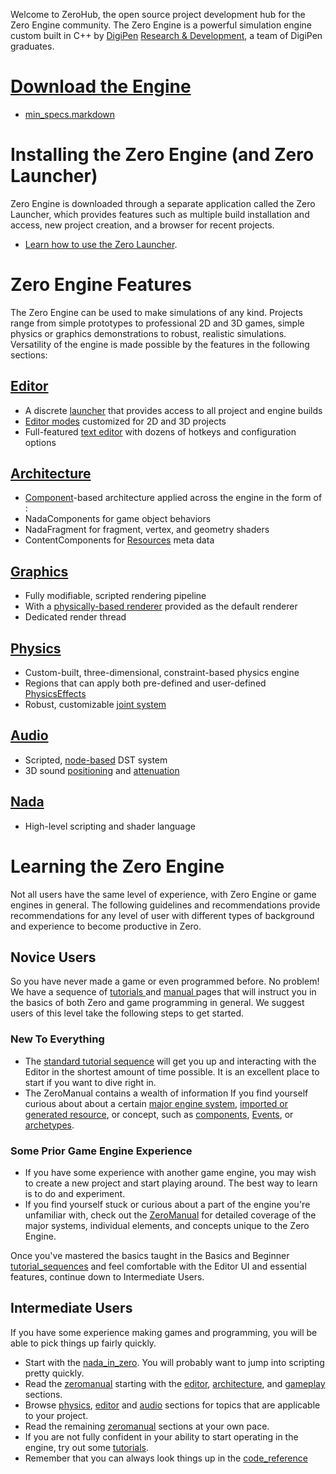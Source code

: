 Welcome to ZeroHub, the open source project development hub for the Zero Engine community. The Zero Engine is a powerful simulation engine custom built in C++ by [DigiPen](https://www.digipen.edu/) [Research & Development](http://www.digipenresearch.com/), a team of DigiPen graduates.

 #  [Download the Engine](https://dev.zeroengine.io/u/download )
 - [min_specs.markdown](https://github.com/ZilchEngine/ZilchDocs/blob/master//Users/beepboopowner/Desktop/AJ/DP/getting_started/min_specs.markdown)

 # Installing the Zero Engine (and Zero Launcher)

Zero Engine is downloaded through a separate application called the Zero Launcher, which provides features such as multiple build installation and access, new project creation, and a browser for recent projects.

 - [Learn how to use the Zero Launcher](https://github.com/ZilchEngine/ZilchDocs/blob/master/zero_editor_documentation/zeromanual/editor/launcher.markdown).

 # Zero Engine Features
The Zero Engine can be used to make simulations of any kind. Projects range from simple prototypes to professional 2D and 3D games, simple physics or graphics demonstrations to robust, realistic simulations. Versatility of the engine is made possible by the features in the following sections:

 ## [Editor](https://github.com/ZilchEngine/ZilchDocs/blob/master/zero_editor_documentation/zeromanual/editor.markdown)
 - A discrete [launcher](https://github.com/ZilchEngine/ZilchDocs/blob/master/zero_editor_documentation/zeromanual/editor/launcher.markdown) that provides access to all project and engine builds
 - [Editor modes](https://github.com/ZilchEngine/ZilchDocs/blob/master/zero_editor_documentation/zeromanual/editor/editmode.markdown) customized for 2D and 3D projects
 - Full-featured [text editor](https://github.com/ZilchEngine/ZilchDocs/blob/master/zero_editor_documentation/zeromanual/editor/texteditor.markdown) with dozens of hotkeys and configuration options 

 ## [Architecture](https://github.com/ZilchEngine/ZilchDocs/blob/master/zero_editor_documentation/zeromanual/architecture.markdown)
 - [Component](https://github.com/ZilchEngine/ZilchDocs/blob/master/zero_editor_documentation/zeromanual/architecture/components.markdown)-based architecture applied across the engine in the form of :
  - NadaComponents for game object behaviors 
  - NadaFragment for fragment, vertex, and geometry shaders
  - ContentComponents for [Resources](https://github.com/ZilchEngine/ZilchDocs/blob/master/zero_editor_documentation/zeromanual/architecture/resources.markdown) meta data 

 ## [Graphics](https://github.com/ZilchEngine/ZilchDocs/blob/master/zero_editor_documentation/zeromanual/graphics.markdown)
 - Fully modifiable, scripted rendering pipeline
  - With a [physically-based renderer](https://github.com/ZilchEngine/ZilchDocs/blob/master/zero_editor_documentation/zeromanual/graphics/physically_based_rendering.markdown) provided as the default renderer
 - Dedicated render thread

 ## [Physics](https://github.com/ZilchEngine/ZilchDocs/blob/master/zero_editor_documentation/zeromanual/physics.markdown)
 - Custom-built, three-dimensional, constraint-based physics engine
 - Regions that can apply both pre-defined and user-defined [PhysicsEffects](https://github.com/ZilchEngine/ZilchDocs/blob/master/zero_editor_documentation/zeromanual/physics/physicseffectsandregions.markdown)
 - Robust, customizable [joint system](https://github.com/ZilchEngine/ZilchDocs/blob/master/zero_editor_documentation/zeromanual/physics/joints.markdown)

 ## [Audio](https://github.com/ZilchEngine/ZilchDocs/blob/master/zero_editor_documentation/zeromanual/audio.markdown)
 - Scripted, [node-based](https://github.com/ZilchEngine/ZilchDocs/blob/master/zero_editor_documentation/zeromanual/audio/soundnode.markdown) DST system
 - 3D sound [positioning](https://github.com/ZilchEngine/ZilchDocs/blob/master/zero_editor_documentation/zeromanual/audio/soundemitter.markdown) and [attenuation](https://github.com/ZilchEngine/ZilchDocs/blob/master/zero_editor_documentation/zeromanual/audio/soundattenuator.markdown)

 ## [Nada](https://github.com/ZilchEngine/ZilchDocs/blob/master/zero_editor_documentation/zeromanual/nada_in_zero.markdown)
 - High-level scripting and shader language


 # Learning the Zero Engine
Not all users have the same level of experience, with Zero Engine or game engines in general. The following guidelines and recommendations provide recommendations for any level of user with different types of background and experience to become productive in Zero.

 ## Novice Users
So you have never made a game or even programmed before. No problem! We have a sequence of [ tutorials ](https://github.com/ZilchEngine/ZilchDocs/blob/master/zero_editor_documentation/tutorials.markdown) and [ manual ](https://github.com/ZilchEngine/ZilchDocs/blob/master/zero_editor_documentation/zeromanual.markdown) pages that will instruct you in the basics of both Zero and game programming in general. We suggest users of this level take the following steps to get started.

 ### New To Everything
 - The [standard tutorial sequence](https://github.com/ZilchEngine/ZilchDocs/blob/master/zero_editor_documentation/tutorials/tutorial_sequences.markdown) will get you up and interacting with the Editor in the shortest amount of time possible. It is an excellent place to start if you want to dive right in.
 - The ZeroManual contains a wealth of information If you find yourself curious about about a certain [major engine system](https://github.com/ZilchEngine/ZilchDocs/blob/master/zero_editor_documentation/zeromanual.markdown), [imported or generated resource](https://github.com/ZilchEngine/ZilchDocs/blob/master/zero_editor_documentation/zeromanual/architecture/resources.markdown), or concept, such as  [components](https://github.com/ZilchEngine/ZilchDocs/blob/master/zero_editor_documentation/zeromanual/architecture/components.markdown), [Events](https://github.com/ZilchEngine/ZilchDocs/blob/master/zero_editor_documentation/zeromanual/scripting/eventsandconnections.markdown), or [archetypes](https://github.com/ZilchEngine/ZilchDocs/blob/master/zero_editor_documentation/zeromanual/architecture/archetypes.markdown).

 ### Some Prior Game Engine Experience
 - If you have some experience with another game engine, you may wish to create a new project and start playing around. The best way to learn is to do and experiment.
 - If you find yourself stuck or curious about a part of the engine you're unfamiliar with, check out the [ZeroManual](https://github.com/ZilchEngine/ZilchDocs/blob/master/zero_editor_documentation/zeromanual.markdown) for detailed coverage of the major systems,  individual elements, and concepts unique to the Zero Engine. 

Once you've mastered the basics taught in the Basics and Beginner  [tutorial_sequences](https://github.com/ZilchEngine/ZilchDocs/blob/master/zero_editor_documentation/tutorials/tutorial_sequences.markdown) and feel comfortable with the Editor UI and essential features, continue down to Intermediate Users.

 ## Intermediate Users
If you have some experience making games and programming, you will be able to pick things up fairly quickly.

 - Start with the [nada_in_zero](https://github.com/ZilchEngine/ZilchDocs/blob/master/zero_editor_documentation/zeromanual/nada_in_zero.markdown). You will probably want to jump into scripting pretty quickly.
 - Read the [zeromanual](https://github.com/ZilchEngine/ZilchDocs/blob/master/zero_editor_documentation/zeromanual.markdown) starting with the [editor](https://github.com/ZilchEngine/ZilchDocs/blob/master/zero_editor_documentation/zeromanual/editor.markdown), [architecture](https://github.com/ZilchEngine/ZilchDocs/blob/master/zero_editor_documentation/zeromanual/architecture.markdown), and [gameplay](https://github.com/ZilchEngine/ZilchDocs/blob/master/zero_editor_documentation/zeromanual/gameplay.markdown) sections.
 - Browse [physics](https://github.com/ZilchEngine/ZilchDocs/blob/master/zero_editor_documentation/zeromanual/physics.markdown), [editor](https://github.com/ZilchEngine/ZilchDocs/blob/master/zero_editor_documentation/zeromanual/editor.markdown) and [audio](https://github.com/ZilchEngine/ZilchDocs/blob/master/zero_editor_documentation/zeromanual/audio.markdown) sections for topics that are applicable to your project.
 - Read the remaining [zeromanual](https://github.com/ZilchEngine/ZilchDocs/blob/master/zero_editor_documentation/zeromanual.markdown) sections at your own pace.
 - If you are not fully confident in your ability to start operating in the engine, try out some [tutorials](https://github.com/ZilchEngine/ZilchDocs/blob/master/zero_editor_documentation/tutorials.markdown).
 - Remember that you can always look things up in the [code_reference](https://github.com/ZilchEngine/ZilchDocs/blob/master/code_reference.markdown)
 
